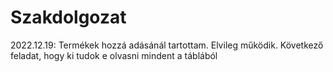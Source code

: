 # Szakdolgozat

2022.12.19: Termékek hozzá adásánál tartottam. Elvileg működik. Következő feladat, hogy ki tudok e olvasni mindent a táblából